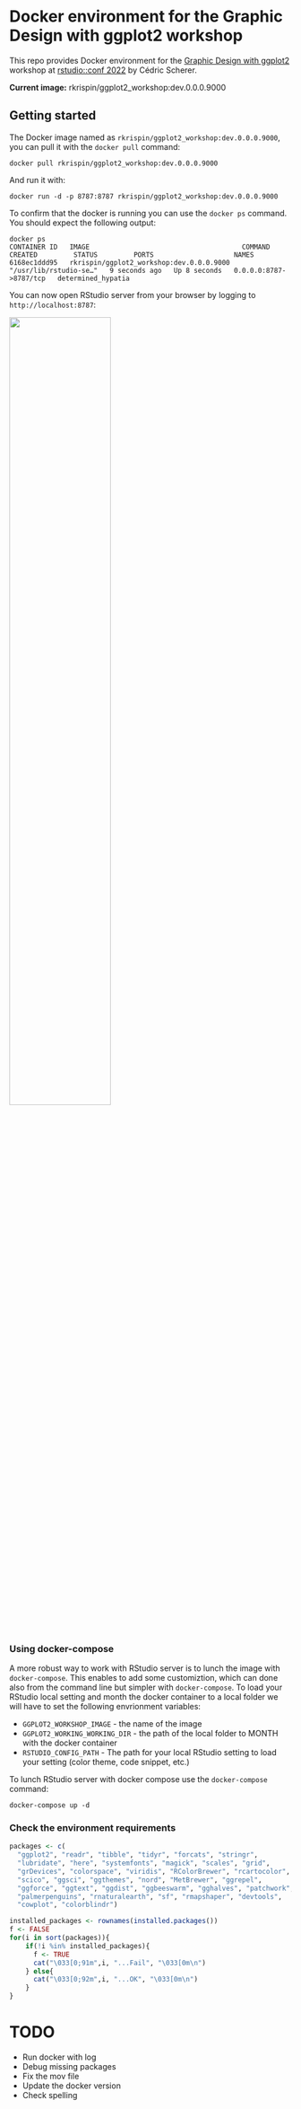 # Docker environment for the Graphic Design with ggplot2 workshop

This repo provides Docker environment for the [Graphic Design with ggplot2](https://www.rstudio.com/conference/2022/workshops/ggplot2-graphic-design/) workshop at [rstudio::conf 2022](https://www.rstudio.com/conference/) by Cédric Scherer.


**Current image:** rkrispin/ggplot2_workshop:dev.0.0.0.9000

## Getting started

The Docker image named as `rkrispin/ggplot2_workshop:dev.0.0.0.9000`, you can pull it with the `docker pull` command:

``` shell
docker pull rkrispin/ggplot2_workshop:dev.0.0.0.9000
```

And run it with:
``` shell
docker run -d -p 8787:8787 rkrispin/ggplot2_workshop:dev.0.0.0.9000 
``` 
To confirm that the docker is running you can use the `docker ps` command. You should expect the following output:

``` shell
docker ps                                                                      
CONTAINER ID   IMAGE                                      COMMAND                  CREATED         STATUS         PORTS                    NAMES
6168ec1ddd95   rkrispin/ggplot2_workshop:dev.0.0.0.9000   "/usr/lib/rstudio-se…"   9 seconds ago   Up 8 seconds   0.0.0.0:8787->8787/tcp   determined_hypatia
```

You can now open RStudio server from your browser by logging to `http://localhost:8787`:

<img src="images/docker run.mov" width="60%" align="center"/></a>


### Using docker-compose

A more robust way to work with RStudio server is to lunch the image with `docker-compose`. This enables to add some customiztion, which can done also from the command line but simpler with `docker-compose`. To load your RStudio local setting and month the docker container to a local folder we will have to set the following envrionment variables:

- `GGPLOT2_WORKSHOP_IMAGE` - the name of the image
- `GGPLOT2_WORKING_WORKING_DIR` - the path of the local folder to MONTH with the docker container
- `RSTUDIO_CONFIG_PATH` - The path for your local RStudio setting to load your setting (color theme, code snippet, etc.)

To lunch RStudio server with docker compose use the `docker-compose` command:

``` shell
docker-compose up -d
```



### Check the environment requirements 
``` R
packages <- c(
  "ggplot2", "readr", "tibble", "tidyr", "forcats", "stringr",
  "lubridate", "here", "systemfonts", "magick", "scales", "grid",
  "grDevices", "colorspace", "viridis", "RColorBrewer", "rcartocolor",
  "scico", "ggsci", "ggthemes", "nord", "MetBrewer", "ggrepel",
  "ggforce", "ggtext", "ggdist", "ggbeeswarm", "gghalves", "patchwork", 
  "palmerpenguins", "rnaturalearth", "sf", "rmapshaper", "devtools",
  "cowplot", "colorblindr")

installed_packages <- rownames(installed.packages())
f <- FALSE
for(i in sort(packages)){
    if(!i %in% installed_packages){
      f <- TRUE
      cat("\033[0;91m",i, "...Fail", "\033[0m\n")
    } else{
      cat("\033[0;92m",i, "...OK", "\033[0m\n")
    }
}
```


# TODO
- Run docker with log
- Debug missing packages
- Fix the mov file
- Update the docker version
- Check spelling
